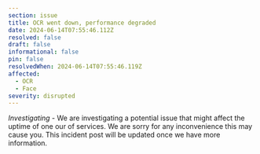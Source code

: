 ```yaml
---
section: issue
title: OCR went down, performance degraded
date: 2024-06-14T07:55:46.112Z
resolved: false
draft: false
informational: false
pin: false
resolvedWhen: 2024-06-14T07:55:46.119Z
affected:
  - OCR
  - Face
severity: disrupted
---
```

*Investigating* - We are investigating a potential issue that might affect the uptime of one our of services. We are sorry for any inconvenience this may cause you. This incident post will be updated once we have more information.